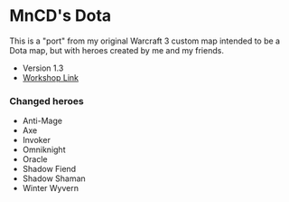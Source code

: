 # MnCD's Dota #

This is a "port" from my original Warcraft 3 custom map intended to be a Dota map, but with heroes created by me and my friends.

* Version 1.3
* [Workshop Link](http://steamcommunity.com/sharedfiles/filedetails/?id=657306817)

### Changed heroes ###

* Anti-Mage
* Axe
* Invoker
* Omniknight
* Oracle
* Shadow Fiend
* Shadow Shaman
* Winter Wyvern